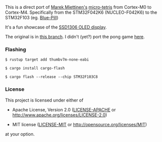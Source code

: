 
This is a direct port of [Marek Miettinen's](https://github.com/marikka) 
[micro-tetris](http://marekmiettinen.fi/micropong/index.html) from Cortex-M0 to Cortex-M4. Specifically from the STM32F042K6 (NUCLEO-F042K6) to the STM32F103 (eg. [Blue-Pill](https://github.com/WeActTC/BluePill-Plus))

It's a fun showcase of the [SSD1306 OLED display](https://crates.io/crates/ssd1306).

The original is in [this branch](https://github.com/marikka/micropong/tree/tetris). I didn't (yet?) port the pong game [here](https://github.com/marikka/micropong).

### Flashing

`$ rustup target add thumbv7m-none-eabi`

`$ cargo install cargo-flash`

`$ cargo flash --release --chip STM32F103C8`

### License

This project is licensed under either of

- Apache License, Version 2.0 ([LICENSE-APACHE](LICENSE-APACHE) or
  http://www.apache.org/licenses/LICENSE-2.0)

- MIT license ([LICENSE-MIT](LICENSE-MIT) or http://opensource.org/licenses/MIT)

at your option.
